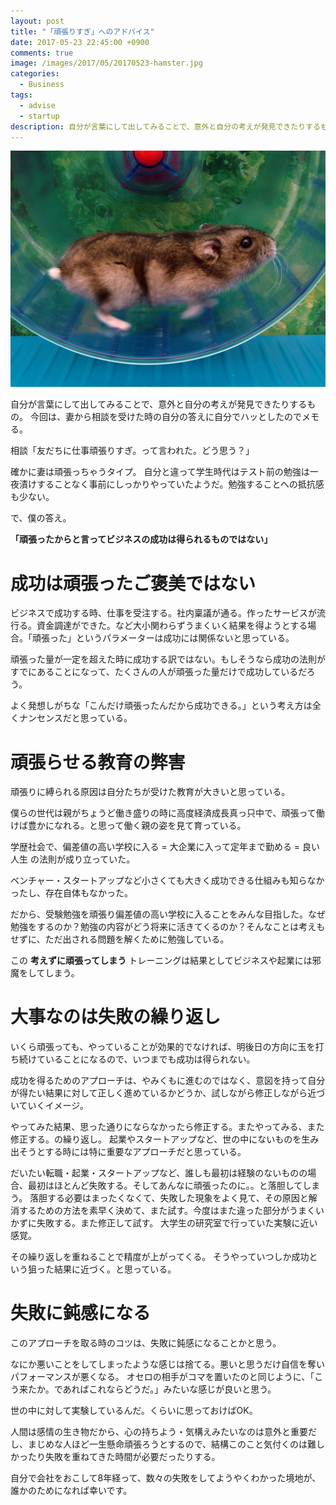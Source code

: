 ```yaml
---
layout: post
title: "「頑張りすぎ」へのアドバイス"
date: 2017-05-23 22:45:00 +0900
comments: true
image: /images/2017/05/20170523-hamster.jpg
categories:
  - Business
tags:
  - advise
  - startup
description: 自分が言葉にして出してみることで、意外と自分の考えが発見できたりするもの。今回は、妻から相談を受けた時の自分の答えに自分でハッとしたのでメモる。
---
```

![my work space](/images/2017/05/20170523-hamster.jpg)

自分が言葉にして出してみることで、意外と自分の考えが発見できたりするもの。
今回は、妻から相談を受けた時の自分の答えに自分でハッとしたのでメモる。

相談「友だちに仕事頑張りすぎ。って言われた。どう思う？」

確かに妻は頑張っちゃうタイプ。
自分と違って学生時代はテスト前の勉強は一夜漬けすることなく事前にしっかりやっていたようだ。勉強することへの抵抗感も少ない。

で、僕の答え。

**「頑張ったからと言ってビジネスの成功は得られるものではない」**

<!-- more -->

# 成功は頑張ったご褒美ではない

ビジネスで成功する時、仕事を受注する。社内稟議が通る。作ったサービスが流行る。資金調達ができた。など大小関わらずうまくいく結果を得ようとする場合。「頑張った」というパラメーターは成功には関係ないと思っている。

頑張った量が一定を超えた時に成功する訳ではない。もしそうなら成功の法則がすでにあることになって、たくさんの人が頑張った量だけで成功しているだろう。

よく発想しがちな「こんだけ頑張ったんだから成功できる。」という考え方は全くナンセンスだと思っている。

# 頑張らせる教育の弊害

頑張りに縛られる原因は自分たちが受けた教育が大きいと思っている。

僕らの世代は親がちょうど働き盛りの時に高度経済成長真っ只中で、頑張って働けば豊かになれる。と思って働く親の姿を見て育っている。

学歴社会で、偏差値の高い学校に入る = 大企業に入って定年まで勤める = 良い人生 の法則が成り立っていた。

ベンチャー・スタートアップなど小さくても大きく成功できる仕組みも知らなかったし、存在自体もなかった。

だから、受験勉強を頑張り偏差値の高い学校に入ることをみんな目指した。なぜ勉強をするのか？勉強の内容がどう将来に活きてくるのか？そんなことは考えもせずに、ただ出される問題を解くために勉強している。

この **考えずに頑張ってしまう** トレーニングは結果としてビジネスや起業には邪魔をしてしまう。

# 大事なのは失敗の繰り返し

いくら頑張っても、やっていることが効果的でなければ、明後日の方向に玉を打ち続けていることになるので、いつまでも成功は得られない。

成功を得るためのアプローチは、やみくもに進むのではなく、意図を持って自分が得たい結果に対して正しく進めているかどうか、試しながら修正しながら近づいていくイメージ。

やってみた結果、思った通りにならなかったら修正する。またやってみる、また修正する。の繰り返し。
起業やスタートアップなど、世の中にないものを生み出そうとする時には特に重要なアプローチだと思っている。

だいたい転職・起業・スタートアップなど、誰しも最初は経験のないものの場合、最初はほとんど失敗する。そしてあんなに頑張ったのに。。と落胆してしまう。
落胆する必要はまったくなくて、失敗した現象をよく見て、その原因と解消するための方法を素早く決めて、また試す。今度はまた違った部分がうまくいかずに失敗する。また修正して試す。
大学生の研究室で行っていた実験に近い感覚。

その繰り返しを重ねることで精度が上がってくる。
そうやっていつしか成功という狙った結果に近づく。と思っている。

# 失敗に鈍感になる

このアプローチを取る時のコツは、失敗に鈍感になることかと思う。

なにか悪いことをしてしまったような感じは捨てる。悪いと思うだけ自信を奪いパフォーマンスが悪くなる。
オセロの相手がコマを置いたのと同じように、「こう来たか。であればこれならどうだ。」みたいな感じが良いと思う。

世の中に対して実験しているんだ。くらいに思っておけばOK。

人間は感情の生き物だから、心の持ちよう・気構えみたいなのは意外と重要だし、まじめな人ほど一生懸命頑張ろうとするので、結構このこと気付くのは難しかったり失敗を重ねてきた時間が必要だったりする。

自分で会社をおこして8年経って、数々の失敗をしてようやくわかった境地が、誰かのためになれば幸いです。
